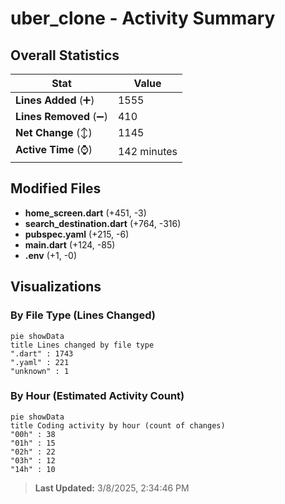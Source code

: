 # uber_clone - Activity Summary 

## Overall Statistics

| Stat                   | Value                                                             |
| ---------------------- | ----------------------------------------------------------------- |
| **Lines Added** (➕)   | 1555                                          |
| **Lines Removed** (➖) | 410                                        |
| **Net Change** (↕)    | 1145                |
| **Active Time** (⌚)   | 142 minutes |


## Modified Files
- **home_screen.dart** (+451, -3)
- **search_destination.dart** (+764, -316)
- **pubspec.yaml** (+215, -6)
- **main.dart** (+124, -85)
- **.env** (+1, -0)

## Visualizations

### By File Type (Lines Changed)

```mermaid
pie showData
title Lines changed by file type
".dart" : 1743
".yaml" : 221
"unknown" : 1
```

### By Hour (Estimated Activity Count)

```mermaid
pie showData
title Coding activity by hour (count of changes)
"00h" : 38
"01h" : 15
"02h" : 22
"03h" : 12
"14h" : 10
```


> **Last Updated:** 3/8/2025, 2:34:46 PM